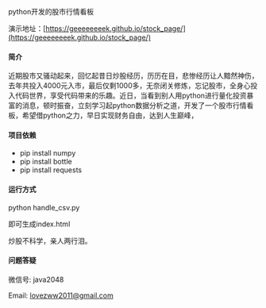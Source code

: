 
python开发的股市行情看板

演示地址：[https://geeeeeeeek.github.io/stock_page/](https://geeeeeeeek.github.io/stock_page/)

#### 简介
近期股市又骚动起来，回忆起昔日炒股经历，历历在目，悲惨经历让人黯然神伤，去年共投入4000元入市，最后仅剩1000多，无奈闭关修炼，忘记股市，全身心投入代码世界，享受代码带来的乐趣。近日，当看到别人用python进行量化投资暴富的消息，顿时振奋，立刻学习起python数据分析之道，开发了一个股市行情看板，希望借python之力，早日实现财务自由，达到人生巅峰，

#### 项目依赖

- pip install numpy
- pip install bottle
- pip install requests 

#### 运行方式
python handle_csv.py

即可生成index.html


炒股不科学，亲人两行泪。

#### 问题答疑
微信号: java2048

Email: lovezww2011@gmail.com
